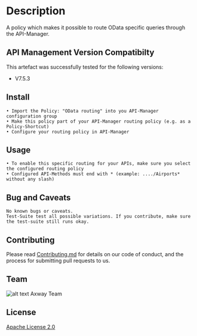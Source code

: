 # Description
A policy which makes it possible to route OData specific queries through the API-Manager. 

## API Management Version Compatibilty
This artefact was successfully tested for the following versions:
- V7.5.3


## Install

```
• Import the Policy: "OData routing" into you API-Manager configuration group
• Make this policy part of your API-Manager routing policy (e.g. as a Policy-Shortcut)
• Configure your routing policy in API-Manager
```

## Usage

```
• To enable this specific routing for your APIs, make sure you select the configured routing policy
• Configured API-Methods must end with * (example: ..../Airports* without any slash)
```

## Bug and Caveats

```
No known bugs or caveats. 
Test-Suite test all possible variations. If you contribute, make sure the test-suite still runs okay.
```

## Contributing

Please read [Contributing.md](https://github.com/Axway-API-Management/Common/blob/master/Contributing.md) for details on our code of conduct, and the process for submitting pull requests to us.


## Team

![alt text][Axwaylogo] Axway Team

[Axwaylogo]: https://github.com/Axway-API-Management/Common/blob/master/img/AxwayLogoSmall.png  "Axway logo"


## License
[Apache License 2.0](/LICENSE)
